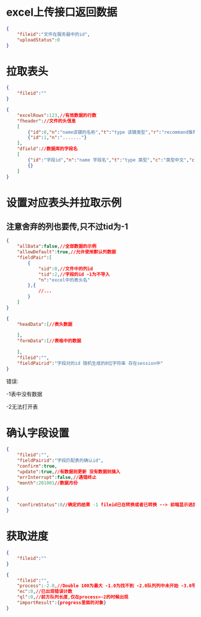 # excel上传接口返回数据

```json
{
    "fileid":"文件在服务器中的id",
   	"uploadStatus":0
}
```

# 拉取表头

```json
{
    "fileid":""
}
```



```json
{
	"excelRows":123,//有效数据的行数
	"fheader"://文件的头信息
	[
		{"id":0,"n":"name该键的名称","t":"type 该键类型","r":"recommand推荐对应的id -1为没有","c":"类型中文"},
		{"id":1,"n":"......."}
	],
	"dfield"://数据库的字段名
	[
		{"id":"字段id","n":"name 字段名","t":"type 类型","c":"类型中文","cn":"字段解释","d(可选 出现时该字段可用)":"默认数据"},
		{}
	]
}
```

# 设置对应表头并拉取示例

## **注意舍弃的列也要传,只不过tid为-1**

```json
{
    "allData":false,//全部数据的示例
    "allowDefault":true,//允许使用默认列数据
    "fieldPair":[
        {
            "sid":0,//文件中的列id
            "tid":2,//字段的id -1为不导入
            "n":"excel中的表头名"
        },{
        	//...
        }
    ]
}
```

```json
{
    "headData":[//表头数据
        
    ],
    "formData":[//表格中的数据
        
    ],
    "fileid":"",
    "fieldPairid":"字段对的id 随机生成的8位字符串 存在session中"
}
```

错误:

-1表中没有数据

-2无法打开表



# 确认字段设置

```json
{
    "fileid":"",
    "fieldPairid":"字段匹配表的确认id",
    "confirm":true,
    "update":true,//有数据则更新 没有数据则插入
    "errInterrupt":false,//遇错终止
    "month":201001//数据月份
}
```

```json
{
    "confirmStatus":0//确定的结果 -1 fileid已在转换或者已转换 --> 前端显示进度    -2删不掉进度-->建议重试  -3 处理停止
}
```





# 获取进度

```json
{
    "fileid":""
}
```

```json
{
    "fileid":"",
    "process":-2.0,//Double 100为最大 -1.0为找不到 -2.0队列列中未开始 -3.0导入结束 -4.0遇到致命错误
    "ec":0,//已出现错误计数
    "ql":0,//前方队列长度,仅在process=-2的时候出现
    "importResult":{progress里面的对象}
}
```

